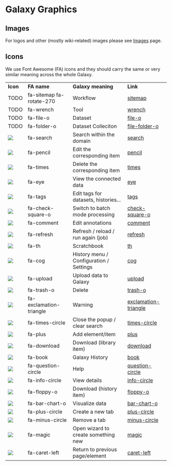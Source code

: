# Galaxy Graphics

## Images
For logos and other (mostly wiki-related) images please see [Images](../../Images) page. 

## Icons
We use Font Awesome (FA) icons and they should carry the same or very similar meaning across the whole Galaxy. 
 
<table>
  <tr>
    <td> <strong>Icon</strong> </td>
    <td> <strong>FA name</strong> </td>
    <td> <strong> Galaxy meaning</strong> </td>
    <td> <strong>Link</strong> </td>
  </tr>
  <tr>
    <td> TODO </td>
    <td> fa-sitemap fa-rotate-270 </td>
    <td> Workflow </td>
    <td> <a href='http://fortawesome.github.io/Font-Awesome/icon/sitemap/'>sitemap</a> </td>
  </tr>
  <tr>
    <td> TODO </td>
    <td> fa-wrench </td>
    <td> Tool </td>
    <td> <a href='http://fortawesome.github.io/Font-Awesome/icon/wrench/'>wrench</a> </td>
  </tr>
  <tr>
    <td> TODO </td>
    <td> fa-file-o </td>
    <td> Dataset  </td>
    <td> <a href='http://fortawesome.github.io/Font-Awesome/icon/file-o/'>file-o</a> </td>
  </tr>
  <tr>
    <td> TODO </td>
    <td> fa-folder-o </td>
    <td> Dataset Colleciton </td>
    <td> <a href='http://fortawesome.github.io/Font-Awesome/icon/file-o/'>file-folder-o</a> </td>
  </tr>
  <tr>
    <td> <img src='search.png' /> </td>
    <td> fa-search </td>
    <td> Search within the domain </td>
    <td> <a href='http://fortawesome.github.io/Font-Awesome/icon/search/'>search</a> </td>
  </tr>
  <tr>
    <td> <img src='pencil.png' /> </td>
    <td> fa-pencil </td>
    <td> Edit the corresponding item </td>
    <td> <a href='http://fortawesome.github.io/Font-Awesome/icon/pencil/'>pencil</a> </td>
  </tr>
  <tr>
    <td> <img src='times.png' /> </td>
    <td> fa-times </td>
    <td> Delete the corresponding item </td>
    <td> <a href='http://fortawesome.github.io/Font-Awesome/icon/times/'>times</a> </td>
  </tr>
  <tr>
    <td> <img src='eye.png' /> </td>
    <td> fa-eye </td>
    <td> View the connected data </td>
    <td> <a href='http://fortawesome.github.io/Font-Awesome/icon/eye/'>eye</a> </td>
  </tr>
  <tr>
    <td> <img src='tags.png' /> </td>
    <td> fa-tags </td>
    <td> Edit tags for datasets, histories... </td>
    <td> <a href='http://fortawesome.github.io/Font-Awesome/icon/tags/'>tags</a> </td>
  </tr>
  <tr>
    <td> <img src='check-square-o.png' /> </td>
    <td> fa-check-square-o </td>
    <td> Switch to batch mode processing </td>
    <td> <a href='http://fortawesome.github.io/Font-Awesome/icon/check-square-o/'>check-square-o</a> </td>
  </tr>
  <tr>
    <td> <img src='comment.png' /> </td>
    <td> fa-comment </td>
    <td> Edit annotations </td>
    <td> <a href='http://fortawesome.github.io/Font-Awesome/icon/comment/'>comment</a> </td>
  </tr>
  <tr>
    <td> <img src='refresh.png' /> </td>
    <td> fa-refresh </td>
    <td> Refresh / reload / run again (job) </td>
    <td> <a href='http://fortawesome.github.io/Font-Awesome/icon/refresh/'>refresh</a> </td>
  </tr>
  <tr>
    <td> <img src='th.png' /> </td>
    <td> fa-th </td>
    <td> Scratchbook </td>
    <td> <a href='http://fortawesome.github.io/Font-Awesome/icon/th/'>th</a> </td>
  </tr>
  <tr>
    <td> <img src='cog.png' /> </td>
    <td> fa-cog </td>
    <td> History menu / Configuration / Settings </td>
    <td> <a href='http://fortawesome.github.io/Font-Awesome/icon/cog/'>cog</a> </td>
  </tr>
  <tr>
    <td> <img src='upload.png' /> </td>
    <td> fa-upload </td>
    <td> Upload data to Galaxy </td>
    <td> <a href='http://fortawesome.github.io/Font-Awesome/icon/upload/'>upload</a> </td>
  </tr>
  <tr>
    <td> <img src='trash-o.png' /> </td>
    <td> fa-trash-o </td>
    <td> Delete </td>
    <td> <a href='http://fortawesome.github.io/Font-Awesome/icon/trash-o/'>trash-o</a> </td>
  </tr>
  <tr>
    <td> <img src='exclamation-triangle.png' /> </td>
    <td> fa-exclamation-triangle </td>
    <td> Warning </td>
    <td> <a href='http://fortawesome.github.io/Font-Awesome/icon/exclamation-triangle/'>exclamation-triangle</a> </td>
  </tr>
  <tr>
    <td> <img src='times-circle.png' /> </td>
    <td> fa-times-circle </td>
    <td> Close the popup / clear search </td>
    <td> <a href='http://fortawesome.github.io/Font-Awesome/icon/times-circle/'>times-circle</a> </td>
  </tr>
  <tr>
    <td> <img src='plus.png' /> </td>
    <td> fa-plus </td>
    <td> Add element/item </td>
    <td> <a href='http://fortawesome.github.io/Font-Awesome/icon/plus/'>plus</a> </td>
  </tr>
  <tr>
    <td> <img src='download.png' /> </td>
    <td> fa-download </td>
    <td> Download (library item) </td>
    <td> <a href='http://fortawesome.github.io/Font-Awesome/icon/download/'>download</a> </td>
  </tr>
  <tr>
    <td> <img src='book.png' /> </td>
    <td> fa-book </td>
    <td> Galaxy History </td>
    <td> <a href='http://fortawesome.github.io/Font-Awesome/icon/book/'>book</a> </td>
  </tr>
  <tr>
    <td> <img src='question-circle.png' /> </td>
    <td> fa-question-circle </td>
    <td> Help </td>
    <td> <a href='http://fortawesome.github.io/Font-Awesome/icon/question-circle/'>question-circle</a> </td>
  </tr>
  <tr>
    <td> <img src='info-circle.png' /> </td>
    <td> fa-info-circle </td>
    <td> View details </td>
    <td> <a href='http://fortawesome.github.io/Font-Awesome/icon/info-circle/'>info-circle</a> </td>
  </tr>
  <tr>
    <td> <img src='floppy-o.png' /> </td>
    <td> fa-floppy-o </td>
    <td> Download (history item) </td>
    <td> <a href='http://fortawesome.github.io/Font-Awesome/icon/floppy-o/'>floppy-o</a> </td>
  </tr>
  <tr>
    <td> <img src='bar-chart-o.png' /> </td>
    <td> fa-bar-chart-o </td>
    <td> Visualize data </td>
    <td> <a href='http://fortawesome.github.io/Font-Awesome/icon/bar-chart-o/'>bar-chart-o</a> </td>
  </tr>
  <tr>
    <td> <img src='plus-circle.png' /> </td>
    <td> fa-plus-circle </td>
    <td> Create a new tab </td>
    <td> <a href='http://fortawesome.github.io/Font-Awesome/icon/plus-circle/'>plus-circle</a> </td>
  </tr>
  <tr>
    <td> <img src='minus-circle.png' /> </td>
    <td> fa-minus-circle </td>
    <td> Remove a tab </td>
    <td> <a href='http://fortawesome.github.io/Font-Awesome/icon/minus-circle/'>minus-circle</a> </td>
  </tr>
  <tr>
    <td> <img src='magic.png' /> </td>
    <td> fa-magic </td>
    <td> Open wizard to create something new </td>
    <td> <a href='http://fortawesome.github.io/Font-Awesome/icon/magic/'>magic</a> </td>
  </tr>
  <tr>
    <td> <img src='caret-left.png' /> </td>
    <td> fa-caret-left </td>
    <td> Return to previous page/element </td>
    <td> <a href='http://fortawesome.github.io/Font-Awesome/icon/caret-left/'>caret-left</a> </td>
  </tr>
</table>


